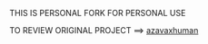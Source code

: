 THIS IS PERSONAL FORK  FOR PERSONAL USE

TO REVIEW ORIGINAL PROJECT ==> [azavaxhuman](https://github.com/azavaxhuman/MarzbanInboundGenerator)
